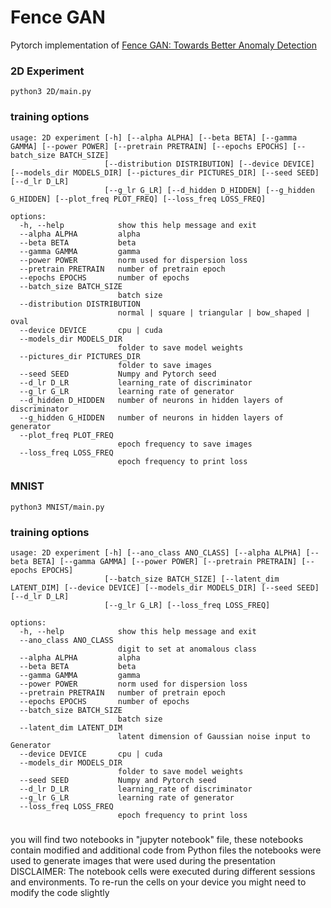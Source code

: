 # Fence GAN
Pytorch implementation of [Fence GAN: Towards Better Anomaly Detection](https://arxiv.org/abs/1904.01209)

### 2D Experiment
```
python3 2D/main.py
```
### training options
```
usage: 2D experiment [-h] [--alpha ALPHA] [--beta BETA] [--gamma GAMMA] [--power POWER] [--pretrain PRETRAIN] [--epochs EPOCHS] [--batch_size BATCH_SIZE]
                     [--distribution DISTRIBUTION] [--device DEVICE] [--models_dir MODELS_DIR] [--pictures_dir PICTURES_DIR] [--seed SEED] [--d_lr D_LR]
                     [--g_lr G_LR] [--d_hidden D_HIDDEN] [--g_hidden G_HIDDEN] [--plot_freq PLOT_FREQ] [--loss_freq LOSS_FREQ]

options:
  -h, --help            show this help message and exit
  --alpha ALPHA         alpha
  --beta BETA           beta
  --gamma GAMMA         gamma
  --power POWER         norm used for dispersion loss
  --pretrain PRETRAIN   number of pretrain epoch
  --epochs EPOCHS       number of epochs
  --batch_size BATCH_SIZE
                        batch size
  --distribution DISTRIBUTION
                        normal | square | triangular | bow_shaped | oval
  --device DEVICE       cpu | cuda
  --models_dir MODELS_DIR
                        folder to save model weights
  --pictures_dir PICTURES_DIR
                        folder to save images
  --seed SEED           Numpy and Pytorch seed
  --d_lr D_LR           learning_rate of discriminator
  --g_lr G_LR           learning rate of generator
  --d_hidden D_HIDDEN   number of neurons in hidden layers of discriminator
  --g_hidden G_HIDDEN   number of neurons in hidden layers of generator
  --plot_freq PLOT_FREQ
                        epoch frequency to save images
  --loss_freq LOSS_FREQ
                        epoch frequency to print loss
```

### MNIST
```
python3 MNIST/main.py
```
### training options
```
usage: 2D experiment [-h] [--ano_class ANO_CLASS] [--alpha ALPHA] [--beta BETA] [--gamma GAMMA] [--power POWER] [--pretrain PRETRAIN] [--epochs EPOCHS]
                     [--batch_size BATCH_SIZE] [--latent_dim LATENT_DIM] [--device DEVICE] [--models_dir MODELS_DIR] [--seed SEED] [--d_lr D_LR]
                     [--g_lr G_LR] [--loss_freq LOSS_FREQ]

options:
  -h, --help            show this help message and exit
  --ano_class ANO_CLASS
                        digit to set at anomalous class
  --alpha ALPHA         alpha
  --beta BETA           beta
  --gamma GAMMA         gamma
  --power POWER         norm used for dispersion loss
  --pretrain PRETRAIN   number of pretrain epoch
  --epochs EPOCHS       number of epochs
  --batch_size BATCH_SIZE
                        batch size
  --latent_dim LATENT_DIM
                        latent dimension of Gaussian noise input to Generator
  --device DEVICE       cpu | cuda
  --models_dir MODELS_DIR
                        folder to save model weights
  --seed SEED           Numpy and Pytorch seed
  --d_lr D_LR           learning_rate of discriminator
  --g_lr G_LR           learning rate of generator
  --loss_freq LOSS_FREQ
                        epoch frequency to print loss

```

###
you will find two notebooks in "jupyter notebook" file, these notebooks contain modified and additional code from Python files
the notebooks were used to generate images that were used during the presentation
DISCLAIMER: The notebook cells were executed during different sessions and environments. To re-run the cells on your device you might need to modify the code slightly  

